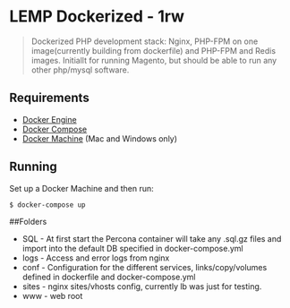 # LEMP Dockerized - 1rw

> Dockerized PHP development stack: Nginx, PHP-FPM on one image(currently building from dockerfile) and PHP-FPM and Redis images. Initiallt for running Magento, but should be able to run any other php/mysql software.


## Requirements

* [Docker Engine](https://docs.docker.com/installation/)
* [Docker Compose](https://docs.docker.com/compose/)
* [Docker Machine](https://docs.docker.com/machine/) (Mac and Windows only)

## Running

Set up a Docker Machine and then run:

```
$ docker-compose up
```

##Folders

* SQL - At first start the Percona container will take any .sql.gz files and import into the default DB specified in docker-compose.yml
* logs - Access and error logs from nginx
* conf - Configuration for the different services, links/copy/volumes defined in dockerfile and docker-compose.yml
* sites - nginx sites/vhosts config, currently lb was just for testing.
* www - web root


